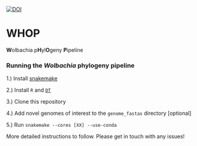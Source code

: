 [![DOI](https://zenodo.org/badge/652663873.svg)](https://zenodo.org/badge/latestdoi/652663873)

# WHOP

**W**olbachia p**H**yl**O**geny **P**ipeline
### Running the *Wolbachia* phylogeny pipeline

1.) Install [snakemake](https://snakemake.readthedocs.io/en/stable/getting_started/installation.html)

2.) Install `R` and [`DT`](https://rstudio.github.io/DT/) 

3.) Clone this repository

4.) Add novel genomes of interest to the `genome_fastas` directory [optional]

5.) Run `snakemake --cores [XX] --use-conda`

More detailed instructions to follow. Please get in touch with any issues!

